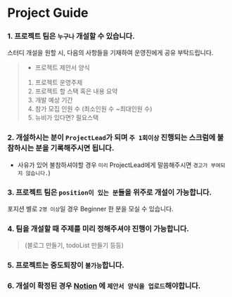 # Project Guide

### 1. 프로젝트 팀은 `누구나` 개설할 수 있습니다.

스터디 개설을 원할 시, 다음의 사항들을 기재하여 운영진에게 공유 부탁드립니다.

>- 프로젝트 제안서 양식
>1. 프로젝트 운영주제
>2. 프로젝트 할 스택 혹은 내용 요약
>3. 개발 예상 기간
>4. 참가 모집 인원 수 (최소인원 수 ~최대인원 수)
>5. 뉴비가 있다면? 필요스택


### 2. 개설하시는 분이 `ProjectLead`가 되며 `주 1회이상` 진행되는 스크럼에 불참하시는 분을 기록해주시면 됩니다. 
- 사유가 있어 불참하셔야할 경우 `미리` ProjectLead에게 말씀해주시면 `경고가 부여되지 않습니다.`)



### 3. 프로젝트 팀은 `position이 있는 분`들을 위주로 개설이 가능합니다.

 포지션 별로 `2명 이상`일 경우 Beginner 한 분을 모실 수 있습니다.


### 4. 팀을 개설할 때 주제를 미리 정해주셔야 진행이 가능합니다.

> (블로그 만들기, todoList 만들기 등등)


### 5. 프로젝트는 중도퇴장이 `불가능`합니다.


### 6. 개설이 확정된 경우 [Notion](https://www.notion.so/Project-251d2ea9f354421b9b45c89fc10d13d0) 에 `제안서 양식을 업로드`해야합니다.

